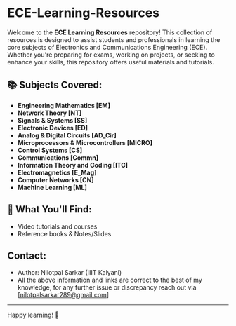 # ECE-Learning-Resources

Welcome to the **ECE Learning Resources** repository! This collection of resources is designed to assist students and professionals in learning the core subjects of Electronics and Communications Engineering (ECE). Whether you're preparing for exams, working on projects, or seeking to enhance your skills, this repository offers useful materials and tutorials.

## 📚 Subjects Covered:
- **Engineering Mathematics [EM]**
- **Network Theory [NT]**
- **Signals & Systems [SS]**
- **Electronic Devices [ED]**
- **Analog & Digital Circuits [AD_Cir]**
- **Microprocessors & Microcontrollers [MICRO]**
- **Control Systems [CS]**
- **Communications [Commn]**
- **Information Theory and Coding [ITC]**
- **Electromagnetics [E_Mag]**
- **Computer Networks [CN]**
- **Machine Learning [ML]**



## 🔧 What You'll Find:
- Video tutorials and courses
- Reference books & Notes/Slides

## Contact:
- Author: Nilotpal Sarkar (IIIT Kalyani)
- All the above information and links are correct to the best of my knowledge, for any further issue or discrepancy reach out via [nilotpalsarkar289@gmail.com]


---

Happy learning! 🚀

